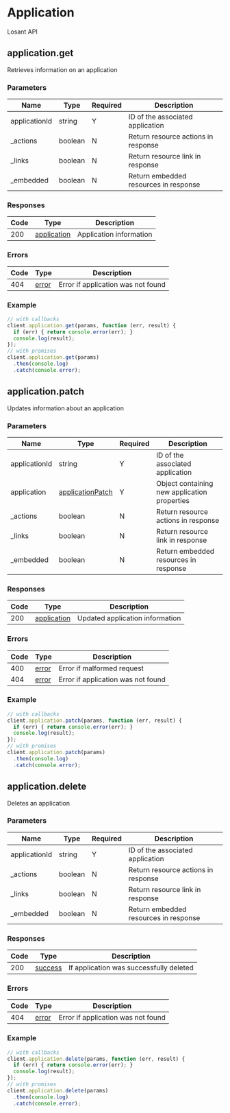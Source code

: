 # Application
Losant API

## application.get
Retrieves information on an application



### Parameters
| Name | Type | Required | Description |
| ---- | ---- | -------- | ----------- |
| applicationId | string | Y | ID of the associated application |
| _actions | boolean | N | Return resource actions in response |
| _links | boolean | N | Return resource link in response |
| _embedded | boolean | N | Return embedded resources in response |

### Responses
| Code | Type | Description |
| ---- | ---- | ----------- |
| 200 | [application](_schemas.md#application) | Application information |

### Errors
| Code | Type | Description |
| ---- | ---- | ----------- |
| 404 | [error](_schemas.md#error) | Error if application was not found |

### Example
```javascript
// with callbacks
client.application.get(params, function (err, result) {
  if (err) { return console.error(err); }
  console.log(result);
});
// with promises
client.application.get(params)
  .then(console.log)
  .catch(console.error);
```
## application.patch
Updates information about an application



### Parameters
| Name | Type | Required | Description |
| ---- | ---- | -------- | ----------- |
| applicationId | string | Y | ID of the associated application |
| application | [applicationPatch](_schemas.md#applicationpatch) | Y | Object containing new application properties |
| _actions | boolean | N | Return resource actions in response |
| _links | boolean | N | Return resource link in response |
| _embedded | boolean | N | Return embedded resources in response |

### Responses
| Code | Type | Description |
| ---- | ---- | ----------- |
| 200 | [application](_schemas.md#application) | Updated application information |

### Errors
| Code | Type | Description |
| ---- | ---- | ----------- |
| 400 | [error](_schemas.md#error) | Error if malformed request |
| 404 | [error](_schemas.md#error) | Error if application was not found |

### Example
```javascript
// with callbacks
client.application.patch(params, function (err, result) {
  if (err) { return console.error(err); }
  console.log(result);
});
// with promises
client.application.patch(params)
  .then(console.log)
  .catch(console.error);
```
## application.delete
Deletes an application



### Parameters
| Name | Type | Required | Description |
| ---- | ---- | -------- | ----------- |
| applicationId | string | Y | ID of the associated application |
| _actions | boolean | N | Return resource actions in response |
| _links | boolean | N | Return resource link in response |
| _embedded | boolean | N | Return embedded resources in response |

### Responses
| Code | Type | Description |
| ---- | ---- | ----------- |
| 200 | [success](_schemas.md#success) | If application was successfully deleted |

### Errors
| Code | Type | Description |
| ---- | ---- | ----------- |
| 404 | [error](_schemas.md#error) | Error if application was not found |

### Example
```javascript
// with callbacks
client.application.delete(params, function (err, result) {
  if (err) { return console.error(err); }
  console.log(result);
});
// with promises
client.application.delete(params)
  .then(console.log)
  .catch(console.error);
```
